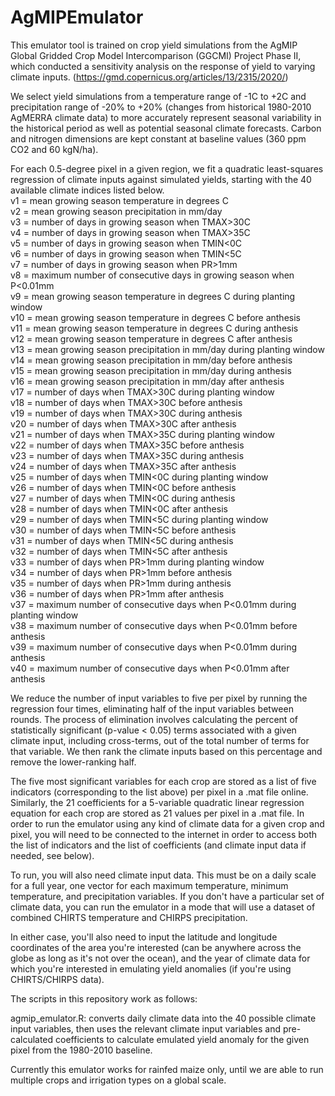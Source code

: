 # AgMIPEmulator

This emulator tool is trained on crop yield simulations from the AgMIP Global Gridded Crop Model Intercomparison 
(GGCMI) Project Phase II, which conducted a sensitivity analysis on the response of yield to varying climate inputs.
(https://gmd.copernicus.org/articles/13/2315/2020/)  
  
We select yield simulations from a temperature range of -1C to +2C and precipitation range of -20% to +20% (changes 
from historical 1980-2010 AgMERRA climate data) to more accurately represent seasonal variability in the historical 
period as well as potential seasonal climate forecasts. Carbon and nitrogen dimensions are kept constant at baseline 
values (360 ppm CO2 and 60 kgN/ha).  
  
For each 0.5-degree pixel in a given region, we fit a quadratic least-squares regression of climate inputs against 
simulated yields, starting with the 40 available climate indices listed below.   
v1 = mean growing season temperature in degrees C  
v2 = mean growing season precipitation in mm/day  
v3 = number of days in growing season when TMAX>30C  
v4 = number of days in growing season when TMAX>35C  
v5 = number of days in growing season when TMIN<0C  
v6 = number of days in growing season when TMIN<5C  
v7 = number of days in growing season when PR>1mm  
v8 = maximum number of consecutive days in growing season when P<0.01mm  
v9 = mean growing season temperature in degrees C during planting window  
v10 = mean growing season temperature in degrees C before anthesis  
v11 = mean growing season temperature in degrees C during anthesis  
v12 = mean growing season temperature in degrees C after anthesis  
v13 = mean growing season precipitation in mm/day during planting window  
v14 = mean growing season precipitation in mm/day before anthesis  
v15 = mean growing season precipitation in mm/day during anthesis  
v16 = mean growing season precipitation in mm/day after anthesis  
v17 = number of days when TMAX>30C during planting window  
v18 = number of days when TMAX>30C before anthesis  
v19 = number of days when TMAX>30C during anthesis  
v20 = number of days when TMAX>30C after anthesis  
v21 = number of days when TMAX>35C during planting window  
v22 = number of days when TMAX>35C before anthesis  
v23 = number of days when TMAX>35C during anthesis  
v24 = number of days when TMAX>35C after anthesis  
v25 = number of days when TMIN<0C during planting window  
v26 = number of days when TMIN<0C before anthesis  
v27 = number of days when TMIN<0C during anthesis  
v28 = number of days when TMIN<0C after anthesis  
v29 = number of days when TMIN<5C during planting window  
v30 = number of days when TMIN<5C before anthesis  
v31 = number of days when TMIN<5C during anthesis  
v32 = number of days when TMIN<5C after anthesis  
v33 = number of days when PR>1mm during planting window  
v34 = number of days when PR>1mm before anthesis  
v35 = number of days when PR>1mm during anthesis  
v36 = number of days when PR>1mm after anthesis  
v37 = maximum number of consecutive days when P<0.01mm during planting window  
v38 = maximum number of consecutive days when P<0.01mm before anthesis  
v39 = maximum number of consecutive days when P<0.01mm during anthesis  
v40 = maximum number of consecutive days when P<0.01mm after anthesis  
  
We reduce the number of input variables to five per pixel by running the regression four times, eliminating half of 
the input variables between rounds. The process of elimination involves calculating the percent of statistically 
significant (p-value < 0.05) terms associated with a given climate input, including cross-terms, out of the total number 
of terms for that variable. We then rank the climate inputs based on this percentage and remove the lower-ranking half.  
  
The five most significant variables for each crop are stored as a list of five indicators (corresponding to the list 
above) per pixel in a .mat file online. Similarly, the 21 coefficients for a 5-variable quadratic linear regression equation 
for each crop are stored as 21 values per pixel in a .mat file. In order to run the emulator using any kind of climate data 
for a given crop and pixel, you will need to be connected to the internet in order to access both the list of indicators 
and the list of coefficients (and climate input data if needed, see below).  
  
To run, you will also need climate input data. This must be on a daily scale for a full year, one vector for each maximum
temperature, minimum temperature, and precipitation variables. If you don't have a particular set of climate data, you can 
run the emulator in a mode that will use a dataset of combined CHIRTS temperature and CHIRPS precipitation.  
  
In either case, you'll also need to input the latitude and longitude coordinates of the area you're interested (can be 
anywhere across the globe as long as it's not over the ocean), and the year of climate data for which you're interested in 
emulating yield anomalies (if you're using CHIRTS/CHIRPS data).   
  
The scripts in this repository work as follows:  
  
agmip_emulator.R: converts daily climate data into the 40 possible climate input variables, then uses the relevant climate 
input variables and pre-calculated coefficients to calculate emulated yield anomaly for the given pixel from the 1980-2010 
baseline.  
  
Currently this emulator works for rainfed maize only, until we are able to run multiple crops and irrigation types on a 
global scale.  
